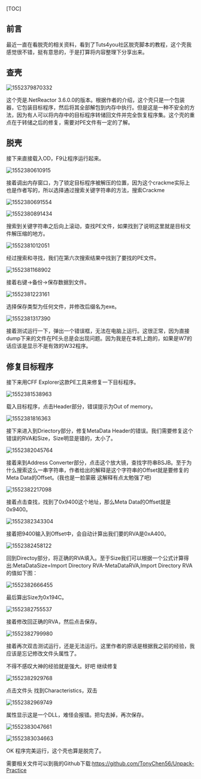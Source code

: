 [TOC]

## 前言

最近一直在看脱壳的相关资料，看到了Tuts4you社区脱壳脚本的教程，这个壳我感觉很不错，挺有意思的，于是打算将内容整理下分享出来。

## 查壳

![1552379870332](assets/1552379870332.png)

这个壳是.NetReactor 3.6.0.0的版本。根据作者的介绍，这个壳只是一个包装器，它包装目标程序，然后将其全部解包到内存中执行。但是这是一种不安全的方法，因为有人可以将内存中的目标程序转储回文件并完全恢复程序集。这个壳的重点在于转储之后的修复，需要对PE文件有一定的了解。

## 脱壳

接下来直接载入OD，F9让程序运行起来。

![1552380610915](assets/1552380610915.png)

接着调出内存窗口，为了锁定目标程序被解压的位置，因为这个crackme实际上也是作者写的，所以选择通过搜索关键字符串的方法，搜索Crackme

![1552380691554](assets/1552380691554.png)

![1552380891434](assets/1552380891434.png)

搜索到关键字符串之后向上滚动，查找PE文件，如果找到了说明这里就是目标文件解压缩的地方。

![1552381012051](assets/1552381012051.png)

经过搜索和寻找，我们在第六次搜索结果中找到了要找的PE文件。

![1552381168902](assets/1552381168902.png)

接着右键->备份->保存数据到文件。

![1552381223161](assets/1552381223161.png)

选择保存类型为任何文件，并修改后缀名为exe。

![1552381317390](assets/1552381317390.png)

接着测试运行一下，弹出一个错误框，无法在电脑上运行。这很正常，因为直接dump下来的文件在PE头总是会出现问题。因为我是在本机上跑的，如果是W7的话应该是显示不是有效的W32程序。

## 修复目标程序

接下来用CFF Explorer这款PE工具来修复一下目标程序。

![1552381538963](assets/1552381538963.png)

载入目标程序，点击Header部分，错误提示为Out of memory。

![1552381816363](assets/1552381816363.png)

接下来进入到Driectory部分，修复MetaData Header的错误。我们需要修复这个错误的RVA和Size，Size明显是错的，太小了。

![1552382045764](assets/1552382045764.png)

接着来到Address Converter部分，点击这个放大镜，查找字符串BSJB。至于为什么搜索这么一串字符串，作者给出的解释是这个字符串的Offset就是要修复的Meta Data的Offset。(我也是一脸蒙蔽 这解释有点太勉强了吧)

![1552382217098](assets/1552382217098.png)

接着点击查找，找到了0x9400这个地址，那么Meta Data的Offset就是0x9400。

![1552382343304](assets/1552382343304.png)

接着把9400输入到Offset中，会自动计算出我们要的RVA是0xA400。

![1552382458122](assets/1552382458122.png)

回到Directoy部分，将正确的RVA填入。至于Size我们可以根据一个公式计算得出:MetaDataSize=Import Directory RVA-MetaDataRVA,Import Directory RVA的值如下图：

![1552382666455](assets/1552382666455.png)

最后算出Size为0x194C。

![1552382755537](assets/1552382755537.png)

接着修改回正确的RVA，然后点击保存。

![1552382799980](assets/1552382799980.png)

接着再次双击测试运行，还是无法运行。这里作者的原话是根据我之前的经验，我应该是忘记修改文件头属性了。

不得不感叹大神的经验就是强大。好吧 继续修复

![1552382929768](assets/1552382929768.png)

点击文件头 找到Characteristics，双击

![1552382969749](assets/1552382969749.png)

属性显示这是一个DLL，难怪会报错。把勾去掉，再次保存。

![1552383047661](assets/1552383047661.png)

![1552383034663](assets/1552383034663.png)

OK 程序完美运行，这个壳也算是脱完了。

需要相关文件可以到我的Github下载:https://github.com/TonyChen56/Unpack-Practice